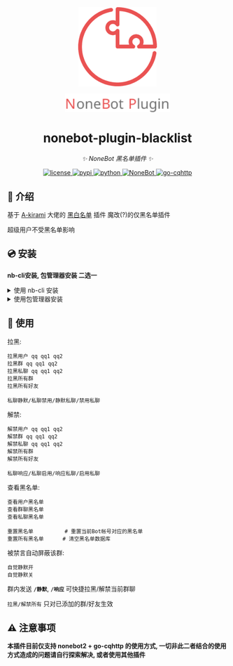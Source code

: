 <div align="center">
  <a href="https://v2.nonebot.dev/store"><img src="https://raw.githubusercontent.com/tkgs0/nbpt/resources/nbp_logo.png" width="180" height="180" alt="NoneBotPluginLogo"></a>
  <br>
  <p><img src="https://raw.githubusercontent.com/tkgs0/nbpt/resources/NoneBotPlugin.svg" width="240" alt="NoneBotPluginText"></p>
</div>

<div align="center">

# nonebot-plugin-blacklist

_✨ NoneBot 黑名单插件 ✨_


<a href="./LICENSE">
    <img src="https://img.shields.io/github/license/tkgs0/nonebot-plugin-blacklist.svg" alt="license">
</a>
<a href="https://pypi.python.org/pypi/nonebot-plugin-blacklist">
    <img src="https://img.shields.io/pypi/v/nonebot-plugin-blacklist.svg" alt="pypi">
</a>
<a href="https://www.python.org">
    <img src="https://img.shields.io/badge/python-3.8+-blue.svg" alt="python">
</a>
<a href="https://nonebot.dev">
    <img src="https://img.shields.io/badge/NoneBot-2.0.1-red.svg" alt="NoneBot">
</a>
<a href="https://github.com/Mrs4s/go-cqhttp">
    <img src="https://img.shields.io/badge/gocq-1.1.0-blueviolet.svg" alt="go-cqhttp">
</a>

</div>

  
## 📖 介绍
  
基于 [A-kirami](https://github.com/A-kirami) 大佬的 [黑白名单](https://github.com/A-kirami/nonebot-plugin-namelist) 插件 魔改(?)的仅黑名单插件  
  
超级用户不受黑名单影响  
  
## 💿 安装

**nb-cli安装, 包管理器安装  二选一**

<details>
<summary>使用 nb-cli 安装</summary>

在 nonebot2 项目的根目录下打开命令行, 输入以下指令即可安装

    nb plugin install nonebot-plugin-blacklist

</details>

<details>
<summary>使用包管理器安装</summary>

在 nonebot2 项目的插件目录下, 打开命令行,

**根据你使用的包管理器, 输入相应的安装命令**

<details>
<summary>pip</summary>

    pip install nonebot-plugin-blacklist

</details>
<details>
<summary>pdm</summary>

    pdm add nonebot-plugin-blacklist

</details>
<details>
<summary>poetry</summary>

    poetry add nonebot-plugin-blacklist

</details>
<details>
<summary>conda</summary>

    conda install nonebot-plugin-blacklist

</details>

打开 bot项目下的 `pyproject.toml` 文件,

在其 `plugins` 里加入 `nonebot_plugin_blacklist`

    plugins = ["nonebot_plugin_blacklist"]

</details>
</details>

## 🎉 使用
  
拉黑:
```
拉黑用户 qq qq1 qq2
拉黑群 qq qq1 qq2
拉黑私聊 qq qq1 qq2
拉黑所有群
拉黑所有好友

私聊静默/私聊禁用/静默私聊/禁用私聊
```

解禁:
```
解禁用户 qq qq1 qq2
解禁群 qq qq1 qq2
解禁私聊 qq qq1 qq2
解禁所有群
解禁所有好友

私聊响应/私聊启用/响应私聊/启用私聊
```

查看黑名单:
```
查看用户黑名单
查看群聊黑名单
查看私聊黑名单

重置黑名单          # 重置当前Bot帐号对应的黑名单
重置所有黑名单      # 清空黑名单数据库
```

被禁言自动屏蔽该群:
```
自觉静默开
自觉静默关
```

群内发送 **`/静默`**, **`/响应`** 可快捷拉黑/解禁当前群聊  
  
`拉黑/解禁所有` 只对已添加的群/好友生效
  
## ⚠️ 注意事项

**本插件目前仅支持 nonebot2 + go-cqhttp 的使用方式, 一切非此二者结合的使用方式造成的问题请自行探索解决, 或者使用其他插件**
